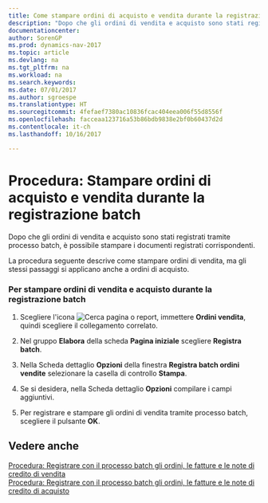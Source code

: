 ```yaml
---
title: Come stampare ordini di acquisto e vendita durante la registrazione batch
description: "Dopo che gli ordini di vendita e acquisto sono stati registrati tramite processo batch, è possibile stampare i documenti registrati corrispondenti."
documentationcenter: 
author: SorenGP
ms.prod: dynamics-nav-2017
ms.topic: article
ms.devlang: na
ms.tgt_pltfrm: na
ms.workload: na
ms.search.keywords: 
ms.date: 07/01/2017
ms.author: sgroespe
ms.translationtype: HT
ms.sourcegitcommit: 4fefaef7380ac10836fcac404eea006f55d8556f
ms.openlocfilehash: facceaa123716a53b86bdb9838e2bf0b60437d2d
ms.contentlocale: it-ch
ms.lasthandoff: 10/16/2017

---
```

# <a name="how-to-print-sales-and-purchase-orders-during-batch-posting"></a>Procedura: Stampare ordini di acquisto e vendita durante la registrazione batch
Dopo che gli ordini di vendita e acquisto sono stati registrati tramite processo batch, è possibile stampare i documenti registrati corrispondenti.  
  
 La procedura seguente descrive come stampare ordini di vendita, ma gli stessi passaggi si applicano anche a ordini di acquisto.  
  
### <a name="to-print-sales-and-purchase-orders-during-batch-posting"></a>Per stampare ordini di vendita e acquisto durante la registrazione batch  
  
1.  Scegliere l'icona ![Cerca pagina o report](media/ui-search/search_small.png "icona Cerca pagina o report"), immettere **Ordini vendita**, quindi scegliere il collegamento correlato.  
  
2.  Nel gruppo **Elabora** della scheda **Pagina iniziale** scegliere **Registra batch**.  
  
3.  Nella Scheda dettaglio **Opzioni** della finestra **Registra batch ordini vendite** selezionare la casella di controllo **Stampa**.  
  
4.  Se si desidera, nella Scheda dettaglio **Opzioni** compilare i campi aggiuntivi.  
  
5.  Per registrare e stampare gli ordini di vendita tramite processo batch, scegliere il pulsante **OK**.  
  
## <a name="see-also"></a>Vedere anche  
 [Procedura: Registrare con il processo batch gli ordini, le fatture e le note di credito di vendita](how-to-batch-post-sales-orders-invoices-and-credit-memos.md)   
 [Procedura: Registrare con il processo batch gli ordini, le fatture e le note di credito di acquisto](how-to-batch-post-purchase-orders-invoices-and-credit-memos.md)
